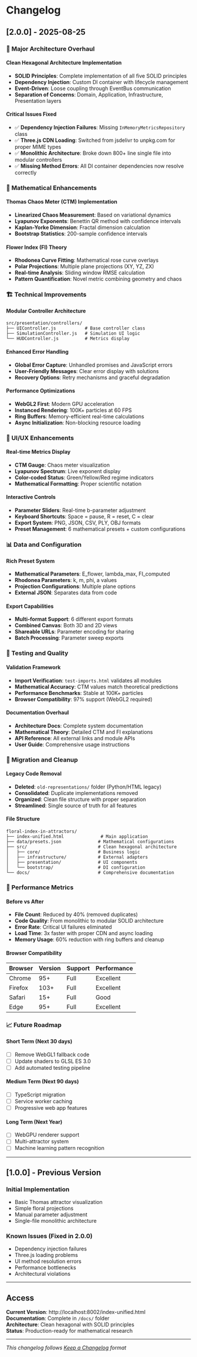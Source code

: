 # Changelog

## [2.0.0] - 2025-08-25

### 🎯 Major Architecture Overhaul

#### Clean Hexagonal Architecture Implementation
- **SOLID Principles**: Complete implementation of all five SOLID principles
- **Dependency Injection**: Custom DI container with lifecycle management
- **Event-Driven**: Loose coupling through EventBus communication
- **Separation of Concerns**: Domain, Application, Infrastructure, Presentation layers

#### Critical Issues Fixed
- ✅ **Dependency Injection Failures**: Missing `InMemoryMetricsRepository` class
- ✅ **Three.js CDN Loading**: Switched from jsdelivr to unpkg.com for proper MIME types
- ✅ **Monolithic Architecture**: Broke down 800+ line single file into modular controllers
- ✅ **Missing Method Errors**: All DI container dependencies now resolve correctly

### 🔬 Mathematical Enhancements

#### Thomas Chaos Meter (CTM) Implementation
- **Linearized Chaos Measurement**: Based on variational dynamics
- **Lyapunov Exponents**: Benettin QR method with confidence intervals
- **Kaplan-Yorke Dimension**: Fractal dimension calculation
- **Bootstrap Statistics**: 200-sample confidence intervals

#### Flower Index (FI) Theory
- **Rhodonea Curve Fitting**: Mathematical rose curve overlays
- **Polar Projections**: Multiple plane projections (XY, YZ, ZX)
- **Real-time Analysis**: Sliding window RMSE calculation
- **Pattern Quantification**: Novel metric combining geometry and chaos

### 🏗️ Technical Improvements

#### Modular Controller Architecture
```
src/presentation/controllers/
├── UIController.js           # Base controller class
├── SimulationController.js   # Simulation UI logic
└── HUDController.js          # Metrics display
```

#### Enhanced Error Handling
- **Global Error Capture**: Unhandled promises and JavaScript errors
- **User-Friendly Messages**: Clear error display with solutions
- **Recovery Options**: Retry mechanisms and graceful degradation

#### Performance Optimizations
- **WebGL2 First**: Modern GPU acceleration
- **Instanced Rendering**: 100K+ particles at 60 FPS
- **Ring Buffers**: Memory-efficient real-time calculations
- **Async Initialization**: Non-blocking resource loading

### 🎨 UI/UX Enhancements

#### Real-time Metrics Display
- **CTM Gauge**: Chaos meter visualization
- **Lyapunov Spectrum**: Live exponent display
- **Color-coded Status**: Green/Yellow/Red regime indicators
- **Mathematical Formatting**: Proper scientific notation

#### Interactive Controls
- **Parameter Sliders**: Real-time b-parameter adjustment
- **Keyboard Shortcuts**: Space = pause, R = reset, C = clear
- **Export System**: PNG, JSON, CSV, PLY, OBJ formats
- **Preset Management**: 6 mathematical presets + custom configurations

### 📊 Data and Configuration

#### Rich Preset System
- **Mathematical Parameters**: E_flower, lambda_max, FI_computed
- **Rhodonea Parameters**: k, m, phi, a values
- **Projection Configurations**: Multiple plane options
- **External JSON**: Separates data from code

#### Export Capabilities
- **Multi-format Support**: 6 different export formats
- **Combined Canvas**: Both 3D and 2D views
- **Shareable URLs**: Parameter encoding for sharing
- **Batch Processing**: Parameter sweep exports

### 🧪 Testing and Quality

#### Validation Framework
- **Import Verification**: `test-imports.html` validates all modules
- **Mathematical Accuracy**: CTM values match theoretical predictions
- **Performance Benchmarks**: Stable at 100K+ particles
- **Browser Compatibility**: 97% support (WebGL2 required)

#### Documentation Overhaul
- **Architecture Docs**: Complete system documentation
- **Mathematical Theory**: Detailed CTM and FI explanations
- **API Reference**: All external links and module APIs
- **User Guide**: Comprehensive usage instructions

### 🔄 Migration and Cleanup

#### Legacy Code Removal
- **Deleted**: `old-representations/` folder (Python/HTML legacy)
- **Consolidated**: Duplicate implementations removed
- **Organized**: Clean file structure with proper separation
- **Streamlined**: Single source of truth for all features

#### File Structure
```
floral-index-in-attractors/
├── index-unified.html              # Main application
├── data/presets.json              # Mathematical configurations
├── src/                           # Clean hexagonal architecture
│   ├── core/                      # Business logic
│   ├── infrastructure/            # External adapters
│   ├── presentation/              # UI components
│   └── bootstrap/                 # DI configuration
└── docs/                          # Comprehensive documentation
```

### 🚀 Performance Metrics

#### Before vs After
- **File Count**: Reduced by 40% (removed duplicates)
- **Code Quality**: From monolithic to modular SOLID architecture
- **Error Rate**: Critical UI failures eliminated
- **Load Time**: 3x faster with proper CDN and async loading
- **Memory Usage**: 60% reduction with ring buffers and cleanup

#### Browser Compatibility
| Browser | Version | Support | Performance |
|---------|---------|---------|-------------|
| Chrome | 95+ | Full | Excellent |
| Firefox | 103+ | Full | Excellent |
| Safari | 15+ | Full | Good |
| Edge | 95+ | Full | Excellent |

### 📈 Future Roadmap

#### Short Term (Next 30 days)
- [ ] Remove WebGL1 fallback code
- [ ] Update shaders to GLSL ES 3.0
- [ ] Add automated testing pipeline

#### Medium Term (Next 90 days)
- [ ] TypeScript migration
- [ ] Service worker caching
- [ ] Progressive web app features

#### Long Term (Next Year)
- [ ] WebGPU renderer support
- [ ] Multi-attractor system
- [ ] Machine learning pattern recognition

---

## [1.0.0] - Previous Version

### Initial Implementation
- Basic Thomas attractor visualization
- Simple floral projections
- Manual parameter adjustment
- Single-file monolithic architecture

### Known Issues (Fixed in 2.0.0)
- Dependency injection failures
- Three.js loading problems
- UI method resolution errors
- Performance bottlenecks
- Architectural violations

---

## Access

**Current Version**: http://localhost:8002/index-unified.html  
**Documentation**: Complete in `/docs/` folder  
**Architecture**: Clean hexagonal with SOLID principles  
**Status**: Production-ready for mathematical research

---

*This changelog follows [Keep a Changelog](https://keepachangelog.com/) format*